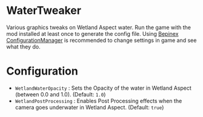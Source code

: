 # WaterTweaker
 
Various graphics tweaks on Wetland Aspect water. Run the game with the mod installed at least once to generate the config file. Using [Bepinex ConfigurationManager](https://thunderstore.io/package/IFixYourRoR2Mods/Bepinex_ConfigurationManager/) is recommended to change settings in game and see what they do.

# Configuration

- `WetlandWaterOpacity` : Sets the Opacity of the water in Wetland Aspect (between 0.0 and 1.0). (Default: `1.0`)
- `WetlandPostProcessing` : Enables Post Processing effects when the camera goes underwater in Wetland Aspect. (Default: `true`)